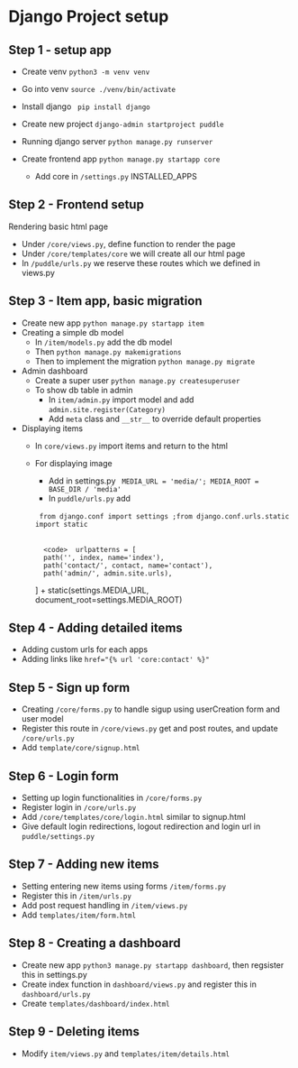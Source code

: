 # Django Project setup

## Step 1 - setup app
- Create venv
```python3 -m venv venv```
- Go into venv 
```source ./venv/bin/activate```
- Install django
``` pip install django```

- Create new project
```django-admin startproject puddle```

- Running django server 
```python manage.py runserver```

- Create frontend app
```python manage.py startapp core```
    - Add core in ```/settings.py``` INSTALLED_APPS

## Step 2 - Frontend setup
Rendering basic html page
* Under ```/core/views.py```, define function to render the page
* Under ```/core/templates/core``` we will create all our html page
* In ```/puddle/urls.py``` we reserve these routes which we defined in views.py

## Step 3 - Item app, basic migration
* Create new app ```python manage.py startapp item```
* Creating a simple db model
    * In ```/item/models.py``` add the db model
    * Then ```python manage.py makemigrations```
    * Then to implement the migration ```python manage.py migrate```
* Admin dashboard 
    * Create a super user ```python manage.py createsuperuser```
    * To show db table in admin 
        * In ```item/admin.py``` import model and add ```admin.site.register(Category)```
        * Add ```meta``` class and ```__str__``` to override default properties
* Displaying items
    * In ```core/views.py``` import items and return to the html
    * For displaying image
        * Add in settings.py ``` MEDIA_URL = 'media/';
                MEDIA_ROOT = BASE_DIR / 'media'``` 
        * In ```puddle/urls.py``` add 
        <br>
       <code> from django.conf import settings ;from django.conf.urls.static import static </code>
       <br>
       <br>

            <code>  urlpatterns = [
            path('', index, name='index'),
            path('contact/', contact, name='contact'),
            path('admin/', admin.site.urls),
        ] + static(settings.MEDIA_URL, document_root=settings.MEDIA_ROOT) </code>

## Step 4 - Adding detailed items
* Adding custom urls for each apps
* Adding links like ```href="{% url 'core:contact' %}"```

## Step 5 - Sign up form
* Creating ```/core/forms.py``` to handle sigup using userCreation form and user model
* Register this route in ```/core/views.py``` get and post routes, and update ```/core/urls.py```
* Add ```template/core/signup.html```

## Step 6 - Login form
* Setting up login functionalities in ```/core/forms.py```
* Register login in ```/core/urls.py```
* Add ```/core/templates/core/login.html``` similar to signup.html
* Give default login redirections, logout redirection and login url in ```puddle/settings.py``` 

## Step 7 - Adding new items
* Setting entering new items using forms ```/item/forms.py```
* Register this in ```/item/urls.py```
* Add post request handling in ```/item/views.py```
* Add ```templates/item/form.html```     

## Step 8 - Creating a dashboard
* Create new app ```python3 manage.py startapp dashboard```, then regsister this in settings.py
* Create index function in ```dashboard/views.py``` and register this in ```dashboard/urls.py```
* Create ```templates/dashboard/index.html``` 

## Step 9 - Deleting items
* Modify ```item/views.py``` and ```templates/item/details.html```

